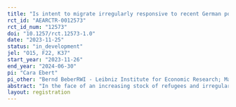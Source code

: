 ```yaml
---
title: "Is intent to migrate irregularly responsive to recent German policy adjustments?"
rct_id: "AEARCTR-0012573"
rct_id_num: "12573"
doi: "10.1257/rct.12573-1.0"
date: "2023-11-25"
status: "in_development"
jel: "O15, F22, K37"
start_year: "2023-11-26"
end_year: "2024-06-30"
pi: "Cara Ebert"
pi_other: "Bernd BeberRWI - Leibniz Institute for Economic Research; Maximiliane SievertRWI - Leibniz Institute for Economic Research"
abstract: "In the face of an increasing stock of refugees and irregular migrants in Germany, state governments together with the federal government have agreed on policies to reduce the financial and logistic costs associated with providing accommodation and other social welfare benefits to asylum seekers. In this project, we study the impact of the policy measures described in the agreement on the intent to migrate irregularly from Senegal. As the German political debate often revolves around the avoidance of irregular migration that is motivated by economic reasons, our study contributes to our understanding of whether the discussed and agreed policy measures can have such an impact on irregular migration. The asylum acceptance rate of Senegalese people in Germany was well below 10% in 2022, suggesting that many migrate who are not in search of refuge. "
layout: registration
---
```


